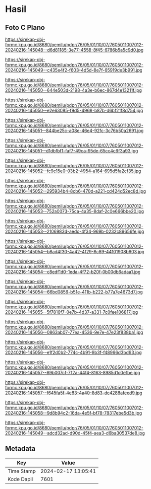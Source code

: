 # Hasil

## Foto C Plano

https://sirekap-obj-formc.kpu.go.id/8680/pemilu/pdpr/76/05/01/10/07/7605011007012-20240216-145048--d6d81185-3e77-4558-8f45-6786b5a5c9d0.jpg

https://sirekap-obj-formc.kpu.go.id/8680/pemilu/pdpr/76/05/01/10/07/7605011007012-20240216-145049--c435e4f2-f603-4d5d-8e7f-65919de3b991.jpg

https://sirekap-obj-formc.kpu.go.id/8680/pemilu/pdpr/76/05/01/10/07/7605011007012-20240216-145050--644e503d-2198-4a3e-b6ec-867d4e13211f.jpg

https://sirekap-obj-formc.kpu.go.id/8680/pemilu/pdpr/76/05/01/10/07/7605011007012-20240216-145050--e2e63085-f9d5-4968-b87b-d6bf21f8d754.jpg

https://sirekap-obj-formc.kpu.go.id/8680/pemilu/pdpr/76/05/01/10/07/7605011007012-20240216-145051--844be25c-a08e-46e4-92fc-3c76b50a2691.jpg

https://sirekap-obj-formc.kpu.go.id/8680/pemilu/pdpr/76/05/01/10/07/7605011007012-20240216-145051--d1dbfbf1-faf7-49ca-95de-65cc4c6f3a93.jpg

https://sirekap-obj-formc.kpu.go.id/8680/pemilu/pdpr/76/05/01/10/07/7605011007012-20240216-145052--fc9c15e0-03b2-4954-a164-695d5fa2cf35.jpg

https://sirekap-obj-formc.kpu.go.id/8680/pemilu/pdpr/76/05/01/10/07/7605011007012-20240216-145052--295934b4-8cb6-470d-a221-cd424d52ec8d.jpg

https://sirekap-obj-formc.kpu.go.id/8680/pemilu/pdpr/76/05/01/10/07/7605011007012-20240216-145053--752a0073-75ca-4a35-8daf-2c0e666bbe20.jpg

https://sirekap-obj-formc.kpu.go.id/8680/pemilu/pdpr/76/05/01/10/07/7605011007012-20240216-145053--2106983d-aedc-4f34-969b-0232c89656fe.jpg

https://sirekap-obj-formc.kpu.go.id/8680/pemilu/pdpr/76/05/01/10/07/7605011007012-20240216-145054--b8ad4f30-4a42-4f29-8c89-44101908b603.jpg

https://sirekap-obj-formc.kpu.go.id/8680/pemilu/pdpr/76/05/01/10/07/7605011007012-20240216-145054--c8edf1d0-1eda-4f72-b20f-0b00db6adaa1.jpg

https://sirekap-obj-formc.kpu.go.id/8680/pemilu/pdpr/76/05/01/10/07/7605011007012-20240216-145054--66bd0856-b51e-411b-b222-b77a7e4673d7.jpg

https://sirekap-obj-formc.kpu.go.id/8680/pemilu/pdpr/76/05/01/10/07/7605011007012-20240216-145055--5f7816f7-0e7b-4d37-a331-7c0fee106817.jpg

https://sirekap-obj-formc.kpu.go.id/8680/pemilu/pdpr/76/05/01/10/07/7605011007012-20240216-145056--0863ab07-77ea-4536-9e7e-47e23f838ba1.jpg

https://sirekap-obj-formc.kpu.go.id/8680/pemilu/pdpr/76/05/01/10/07/7605011007012-20240216-145056--e1f2d0b2-774c-4b91-9b3f-f48966d3bd93.jpg

https://sirekap-obj-formc.kpu.go.id/8680/pemilu/pdpr/76/05/01/10/07/7605011007012-20240216-145057--89b007cf-712a-44f4-8163-8985d1c0e1be.jpg

https://sirekap-obj-formc.kpu.go.id/8680/pemilu/pdpr/76/05/01/10/07/7605011007012-20240216-145057--f645fa5f-4e83-4a40-8d83-dc4288afeed9.jpg

https://sirekap-obj-formc.kpu.go.id/8680/pemilu/pdpr/76/05/01/10/07/7605011007012-20240216-145058--9d8b94c2-16da-4e5f-bf78-78317ebe5d3b.jpg

https://sirekap-obj-formc.kpu.go.id/8680/pemilu/pdpr/76/05/01/10/07/7605011007012-20240216-145049--adcd32ad-d90d-45f4-aea3-d6ba30537de8.jpg


## Metadata

| Key        | Value               |
| ---------- | ------------------- |
| Time Stamp | 2024-02-17 13:05:41 |
| Kode Dapil | 7601                |



